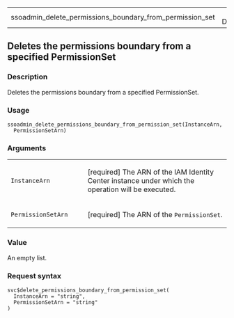 <table style="width: 100%;">
<tbody>
<tr class="odd">
<td>ssoadmin_delete_permissions_boundary_from_permission_set</td>
<td style="text-align: right;">R Documentation</td>
</tr>
</tbody>
</table>

## Deletes the permissions boundary from a specified PermissionSet

### Description

Deletes the permissions boundary from a specified PermissionSet.

### Usage

    ssoadmin_delete_permissions_boundary_from_permission_set(InstanceArn,
      PermissionSetArn)

### Arguments

<table>
<colgroup>
<col style="width: 35%" />
<col style="width: 65%" />
</colgroup>
<tbody>
<tr class="odd">
<td><code
id="ssoadmin_delete_permissions_boundary_from_permission_set_:_InstanceArn">InstanceArn</code></td>
<td><p>[required] The ARN of the IAM Identity Center instance under
which the operation will be executed.</p></td>
</tr>
<tr class="even">
<td><code
id="ssoadmin_delete_permissions_boundary_from_permission_set_:_PermissionSetArn">PermissionSetArn</code></td>
<td><p>[required] The ARN of the <code>PermissionSet</code>.</p></td>
</tr>
</tbody>
</table>

### Value

An empty list.

### Request syntax

    svc$delete_permissions_boundary_from_permission_set(
      InstanceArn = "string",
      PermissionSetArn = "string"
    )
